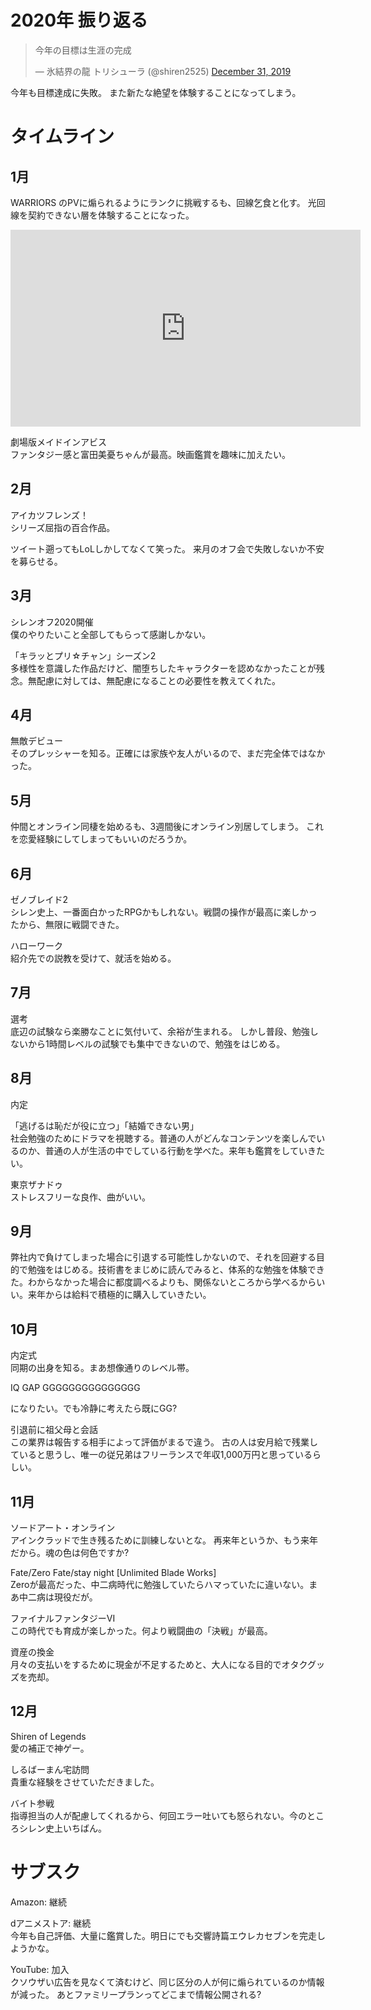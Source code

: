 # 2020年 振り返る

<blockquote class="twitter-tweet"><p lang="ja" dir="ltr">今年の目標は生涯の完成</p>&mdash; 氷結界の龍 トリシューラ (@shiren2525) <a href="https://twitter.com/shiren2525/status/1212038603687116800?ref_src=twsrc%5Etfw">December 31, 2019</a></blockquote> <script async src="https://platform.twitter.com/widgets.js" charset="utf-8"></script>

今年も目標達成に失敗。
また新たな絶望を体験することになってしまう。

# タイムライン
## 1月
WARRIORS のPVに煽られるようにランクに挑戦するも、回線乞食と化す。
光回線を契約できない層を体験することになった。

<iframe width="560" height="315" src="https://www.youtube.com/embed/aR-KAldshAE" frameborder="0" allow="accelerometer; autoplay; clipboard-write; encrypted-media; gyroscope; picture-in-picture" allowfullscreen></iframe>

劇場版メイドインアビス<br>
ファンタジー感と富田美憂ちゃんが最高。映画鑑賞を趣味に加えたい。

## 2月
アイカツフレンズ！<br>
シリーズ屈指の百合作品。

ツイート遡ってもLoLしかしてなくて笑った。
来月のオフ会で失敗しないか不安を募らせる。

## 3月
シレンオフ2020開催<br>
僕のやりたいこと全部してもらって感謝しかない。

「キラッとプリ☆チャン」シーズン2<br>
多様性を意識した作品だけど、闇堕ちしたキャラクターを認めなかったことが残念。無配慮に対しては、無配慮になることの必要性を教えてくれた。

## 4月
無敵デビュー<br>
そのプレッシャーを知る。正確には家族や友人がいるので、まだ完全体ではなかった。

## 5月
仲間とオンライン同棲を始めるも、3週間後にオンライン別居してしまう。
これを恋愛経験にしてしまってもいいのだろうか。

## 6月
ゼノブレイド2<br>
シレン史上、一番面白かったRPGかもしれない。戦闘の操作が最高に楽しかったから、無限に戦闘できた。

ハローワーク<br>
紹介先での説教を受けて、就活を始める。

## 7月
選考<br>
底辺の試験なら楽勝なことに気付いて、余裕が生まれる。
しかし普段、勉強しないから1時間レベルの試験でも集中できないので、勉強をはじめる。

## 8月
内定

「逃げるは恥だが役に立つ」「結婚できない男」<br>
社会勉強のためにドラマを視聴する。普通の人がどんなコンテンツを楽しんでいるのか、普通の人が生活の中でしている行動を学べた。来年も鑑賞をしていきたい。

東京ザナドゥ<br>
ストレスフリーな良作、曲がいい。

## 9月
弊社内で負けてしまった場合に引退する可能性しかないので、それを回避する目的で勉強をはじめる。技術書をまじめに読んでみると、体系的な勉強を体験できた。わからなかった場合に都度調べるよりも、関係ないところから学べるからいい。来年からは給料で積極的に購入していきたい。

## 10月
内定式<br>
同期の出身を知る。まあ想像通りのレベル帯。

IQ GAP GGGGGGGGGGGGGGG 

になりたい。でも冷静に考えたら既にGG?

引退前に祖父母と会話<br>
この業界は報告する相手によって評価がまるで違う。
古の人は安月給で残業していると思うし、唯一の従兄弟はフリーランスで年収1,000万円と思っているらしい。

## 11月
ソードアート・オンライン<br>
アインクラッドで生き残るために訓練しないとな。
再来年というか、もう来年だから。魂の色は何色ですか?

Fate/Zero Fate/stay night [Unlimited Blade Works]<br>
Zeroが最高だった、中二病時代に勉強していたらハマっていたに違いない。まあ中二病は現役だが。

ファイナルファンタジーVI<br>
この時代でも育成が楽しかった。何より戦闘曲の「決戦」が最高。

資産の換金<br>
月々の支払いをするために現金が不足するためと、大人になる目的でオタクグッズを売却。

## 12月
Shiren of Legends<br>
愛の補正で神ゲー。

しるばーまん宅訪問<br>
貴重な経験をさせていただきました。

バイト参戦<br>
指導担当の人が配慮してくれるから、何回エラー吐いても怒られない。今のところシレン史上いちばん。

# サブスク
Amazon: 継続<br>

dアニメストア: 継続<br>
今年も自己評価、大量に鑑賞した。明日にでも交響詩篇エウレカセブンを完走しようかな。

YouTube: 加入<br>
クソウザい広告を見なくて済むけど、同じ区分の人が何に煽られているのか情報が減った。
あとファミリープランってどこまで情報公開される?
